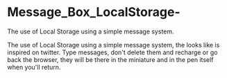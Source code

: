 # Message_Box_LocalStorage-
The use of Local Storage using a simple message system.

The use of Local Storage using a simple message system, the looks like is inspired on twitter. Type messages,
don't delete them and recharge or go back the browser, they will be there in the miniature and in the pen itself when you'll return.
